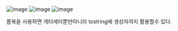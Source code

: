![image](https://user-images.githubusercontent.com/108928206/181509134-a7d1a5ac-57ba-4a0c-b74e-d526695b51f0.png)
![image](https://user-images.githubusercontent.com/108928206/181509147-d409e76c-efcd-4053-857f-6d8b780b601c.png)
![image](https://user-images.githubusercontent.com/108928206/181509179-f5a8d84b-c604-4c00-b67f-f198b1331834.png)

롬북을 사용하면 개터세터뿐만아니라 tostring에 생성자까지 활용할수 있다.
